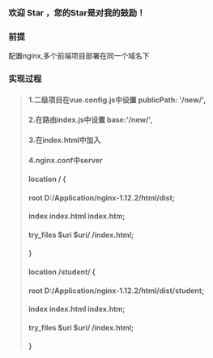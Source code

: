 
### 欢迎 Star ，您的Star是对我的鼓励！

### 前提
配置nginx,多个前端项目部署在同一个域名下

### 实现过程
> #### 1.二级项目在vue.config.js中设置 publicPath: '/new/',
> #### 2.在路由index.js中设置   base:'/new/',
> #### 3.在index.html中加入<meta base=/new/>
> #### 4.nginx.conf中server 
> ####     location / {
> ####            root   D:/Application/nginx-1.12.2/html/dist;
> ####            index  index.html index.htm;
> ####			try_files $uri $uri/ /index.html;
> ####        }
> ####	   location /student/ {
> ####           root   D:/Application/nginx-1.12.2/html/dist/student;
> ####           index  index.html index.htm;
> ####			try_files $uri $uri/ /index.html;
> ####       }

